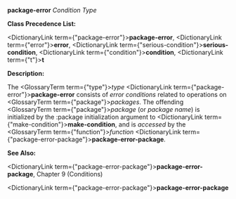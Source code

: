 **package-error** *Condition Type* 



**Class Precedence List:** 



<DictionaryLink  term={"package-error"}><b>package-error</b></DictionaryLink>, <DictionaryLink  term={"error"}><b>error</b></DictionaryLink>, <DictionaryLink  term={"serious-condition"}><b>serious-condition</b></DictionaryLink>, <DictionaryLink  term={"condition"}><b>condition</b></DictionaryLink>, <DictionaryLink  term={"t"}><b>t</b></DictionaryLink> 



**Description:** 



The <GlossaryTerm  term={"type"}><i>type</i></GlossaryTerm> <DictionaryLink  term={"package-error"}><b>package-error</b></DictionaryLink> consists of *error conditions* related to operations on <GlossaryTerm  term={"package"}><i>packages</i></GlossaryTerm>. The offending <GlossaryTerm  term={"package"}><i>package</i></GlossaryTerm> (or *package name*) is initialized by the :package initialization argument to <DictionaryLink  term={"make-condition"}><b>make-condition</b></DictionaryLink>, and is *accessed* by the <GlossaryTerm  term={"function"}><i>function</i></GlossaryTerm> <DictionaryLink  term={"package-error-package"}><b>package-error-package</b></DictionaryLink>. 



**See Also:** 



<DictionaryLink  term={"package-error-package"}><b>package-error-package</b></DictionaryLink>, Chapter 9 (Conditions) 







 



 



<DictionaryLink  term={"package-error-package"}><b>package-error-package</b></DictionaryLink> 



